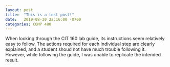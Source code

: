 ```yaml
---
layout: post
title:  "This is a test post!"
date:   2019-08-30 22:16:00 -0700
categories: COMP 480
---
```


When looking through the CIT 160 lab guide, its instructions seem relatively easy to follow. The actions required for each individual step are clearly explained, and a student shoud not have much trouble following it.
However, while following the guide, I was unable to replicate the intended result.